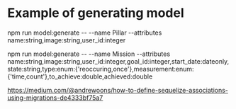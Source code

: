 <h1>Example of generating model </h1>
npm run model:generate -- --name Pillar --attributes name:string,image:string,user_id:integer


npm run model:generate -- --name Mission --attributes name:string,image:string,user_id:integer,goal_id:integer,start_date:dateonly,state:string,type:enum:{'reoccuring,once'},measurement:enum:{'time,count'},to_achieve:double,achieved:double



https://medium.com/@andrewoons/how-to-define-sequelize-associations-using-migrations-de4333bf75a7